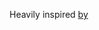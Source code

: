 Heavily inspired [by](https://github.com/frc971/971-Robot-Code/blob/a27f3ad1319390010633d0e651144891128b1bd2/aos/ipc_lib/aos_sync.cc)
